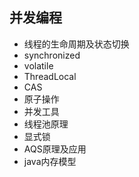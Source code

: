 ## 并发编程

- 线程的生命周期及状态切换
- synchronized
- volatile
- ThreadLocal
- CAS
- 原子操作
- 并发工具
- 线程池原理
- 显式锁
- AQS原理及应用
- java内存模型